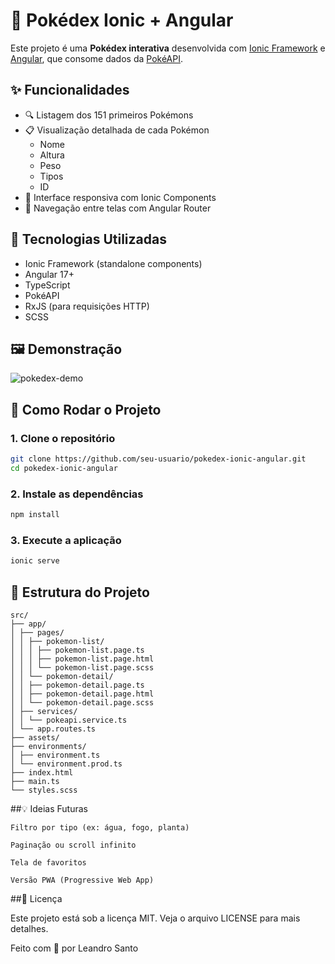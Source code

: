 # 📱 Pokédex Ionic + Angular

Este projeto é uma **Pokédex interativa** desenvolvida com [Ionic Framework](https://ionicframework.com/) e [Angular](https://angular.io/), que consome dados da [PokéAPI](https://pokeapi.co/).

## ✨ Funcionalidades

- 🔍 Listagem dos 151 primeiros Pokémons
- 📋 Visualização detalhada de cada Pokémon
  - Nome
  - Altura
  - Peso
  - Tipos
  - ID
- 📱 Interface responsiva com Ionic Components
- 🚀 Navegação entre telas com Angular Router

## 🧰 Tecnologias Utilizadas

- Ionic Framework (standalone components)
- Angular 17+
- TypeScript
- PokéAPI
- RxJS (para requisições HTTP)
- SCSS

## 🖼️ Demonstração

![pokedex-demo](https://user-images.githubusercontent.com/seu-usuario/demo.gif)

## 🚀 Como Rodar o Projeto

### 1. Clone o repositório

```bash
git clone https://github.com/seu-usuario/pokedex-ionic-angular.git
cd pokedex-ionic-angular
``` 
### 2. Instale as dependências
   
```bash   
npm install
``` 
### 3. Execute a aplicação

```bash
ionic serve
```

 ## 📂 Estrutura do Projeto 
 ```
src/ 
├── app/
│ ├── pages/
│ │ ├── pokemon-list/
│ │ │ ├── pokemon-list.page.ts
│ │ │ ├── pokemon-list.page.html
│ │ │ └── pokemon-list.page.scss
│ │ └── pokemon-detail/
│ │ ├── pokemon-detail.page.ts
│ │ ├── pokemon-detail.page.html
│ │ └── pokemon-detail.page.scss
│ ├── services/
│ │ └── pokeapi.service.ts
│ └── app.routes.ts
├── assets/
├── environments/
│ ├── environment.ts
│ └── environment.prod.ts
├── index.html
├── main.ts
└── styles.scss
```
  
##💡 Ideias Futuras

    Filtro por tipo (ex: água, fogo, planta)

    Paginação ou scroll infinito

    Tela de favoritos

    Versão PWA (Progressive Web App)

##📄 Licença

Este projeto está sob a licença MIT. Veja o arquivo LICENSE para mais detalhes.

Feito com 💖 por Leandro Santo
